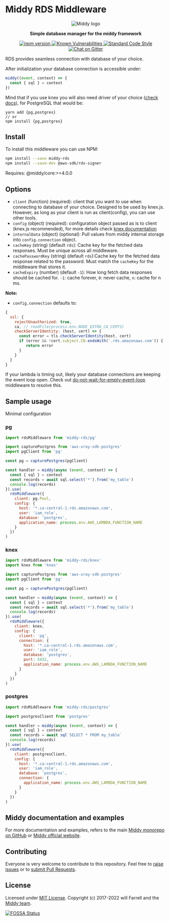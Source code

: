 # Middy RDS Middleware

<div align="center">
  <img alt="Middy logo" src="https://raw.githubusercontent.com/middyjs/middy/master/docs/img/middy-logo.png"/>
</div>

<div align="center">
  <p><strong>Simple database manager for the middy framework</strong></p>
</div>

<div align="center">
<p>
  <a href="http://badge.fury.io/js/%40willfarrell%2Fmiddy-rds">
    <img src="https://badge.fury.io/js/%40willfarrell%2Fmiddy-rds.svg" alt="npm version" style="max-width:100%;">
  </a>
  <a href="https://snyk.io/test/github/willfarrell/middy-rds">
    <img src="https://snyk.io/test/github/willfarrell/middy-rds/badge.svg" alt="Known Vulnerabilities" data-canonical-src="https://snyk.io/test/github/willfarrell/middy-rds" style="max-width:100%;">
  </a>
  <a href="https://standardjs.com/">
    <img src="https://img.shields.io/badge/code_style-standard-brightgreen.svg" alt="Standard Code Style"  style="max-width:100%;">
  </a>
  <a href="https://gitter.im/middyjs/Lobby">
    <img src="https://badges.gitter.im/gitterHQ/gitter.svg" alt="Chat on Gitter"  style="max-width:100%;">
  </a>
</p>
</div>

RDS provides seamless connection with database of your choice.

After initialization your database connection is accessible under:

```javascript
middy((event, context) => {
  const { sql } = context
})
```

Mind that if you use knex you will also need driver of your choice ([check docs](http://knexjs.org/#Installation-node)), for PostgreSQL that would be:

```
yarn add {pg,postgres}
// or
npm install {pg,postgres}
```

## Install

To install this middleware you can use NPM:

```bash
npm install --save middy-rds
npm install --save-dev @aws-sdk/rds-signer
```

Requires: @middy/core:>=4.0.0

## Options

- `client` (function) (required): client that you want to use when connecting to database of your choice. Designed to be used by knex.js. However, as long as your client is run as client(config), you can use other tools.
- `config` (object) (required): configuration object passed as is to client (knex.js recommended), for more details check [knex documentation](http://knexjs.org/#Installation-client)
- `internalData` (object) (optional): Pull values from middy internal storage into `config.connection` object.
- `cacheKey` (string) (default `rds`): Cache key for the fetched data responses. Must be unique across all middleware.
- `cachePasswordKey` (string) (default `rds`):Cache key for the fetched data response related to the password. Must match the `cacheKey` for the middleware that stores it.
- `cacheExpiry` (number) (default `-1`): How long fetch data responses should be cached for. `-1`: cache forever, `0`: never cache, `n`: cache for n ms.

**Note:**

- `config.connection` defaults to:

```javascript
{
  ssl: {
    rejectUnauthorized: true,
    ca, // readFile(process.env.NODE_EXTRA_CA_CERTS)
    checkServerIdentity: (host, cert) => {
      const error = tls.checkServerIdentity(host, cert)
      if (error && !cert.subject.CN.endsWith('.rds.amazonaws.com')) {
         return error
      }
    }
  }
}
```

If your lambda is timing out, likely your database connections are keeping the event loop open. Check out [do-not-wait-for-empty-event-loop](https://github.com/middyjs/middy/tree/master/packages/do-not-wait-for-empty-event-loop) middleware to resolve this.

## Sample usage

Minimal configuration

### pg

```javascript
import rdsMiddleware from 'middy-rds/pg'

import capturePostgres from 'aws-xray-sdk-postgres'
import pgClient from 'pg'

const pg = capturePostgres(pgClient)

const handler = middy(async (event, context) => {
  const { sql } = context
  const records = await sql.select('*').from('my_table')
  console.log(records)
}).use(
  rdsMiddleware({
    client: pg.Pool,
    config: {
      host: '*.ca-central-1.rds.amazonaws.com',
      user: 'iam_role',
      database: 'postgres',
      application_name: process.env.AWS_LAMBDA_FUNCTION_NAME
    }
  })
)
```

### knex

```javascript
import rdsMiddleware from 'middy-rds/knex'
import knex from 'knex'

import capturePostgres from 'aws-xray-sdk-postgres'
import pgClient from 'pg'

const pg = capturePostgres(pgClient)

const handler = middy(async (event, context) => {
  const { sql } = context
  const records = await sql.select('*').from('my_table')
  console.log(records)
}).use(
  rdsMiddleware({
    client: knex,
    config: {
      client: 'pg',
      connection: {
        host: '*.ca-central-1.rds.amazonaws.com',
        user: 'iam_role',
        database: 'postgres',
        port: 5432,
        application_name: process.env.AWS_LAMBDA_FUNCTION_NAME
      }
    }
  })
)
```

### postgres

```javascript
import rdsMiddleware from 'middy-rds/postgres'

import postgresClient from 'postgres'

const handler = middy(async (event, context) => {
  const { sql } = context
  const records = await sql`SELECT * FROM my_table`
  console.log(records)
}).use(
  rdsMiddleware({
    client: postgresClient,
    config: {
      host: '*.ca-central-1.rds.amazonaws.com',
      user: 'iam_role',
      database: 'postgres',
      connection: {
        application_name: process.env.AWS_LAMBDA_FUNCTION_NAME
      }
    }
  })
)
```

## Middy documentation and examples

For more documentation and examples, refers to the main [Middy monorepo on GitHub](https://github.com/middyjs/middy) or [Middy official website](https://middy.js.org).

## Contributing

Everyone is very welcome to contribute to this repository. Feel free to [raise issues](https://github.com/middyjs/middy/issues) or to [submit Pull Requests](https://github.com/middyjs/middy/pulls).

## License

Licensed under [MIT License](LICENSE). Copyright (c) 2017-2022 will Farrell and the [Middy team](https://github.com/middyjs/middy/graphs/contributors).

<a href="https://app.fossa.io/projects/git%2Bgithub.com%2Fmiddyjs%2Fmiddy?ref=badge_large">
  <img src="https://app.fossa.io/api/projects/git%2Bgithub.com%2Fmiddyjs%2Fmiddy.svg?type=large" alt="FOSSA Status"  style="max-width:100%;">
</a>
